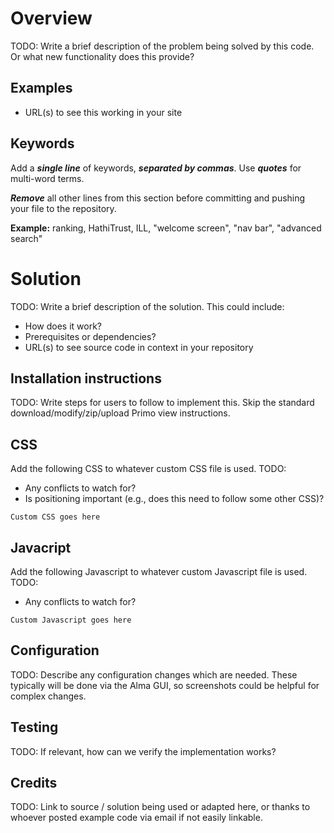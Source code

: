 # Overview

TODO: Write a brief description of the problem being solved by this code.  Or what new functionality does this provide?

## Examples
- URL(s) to see this working in your site

## Keywords
Add a ***single line*** of keywords, ***separated by commas***. Use ***quotes*** for multi-word terms. 

***Remove*** all other lines from this section before committing and pushing your file to the repository.

**Example:**
ranking, HathiTrust, ILL, "welcome screen", "nav bar", "advanced search"

# Solution

TODO: Write a brief description of the solution.  This could include:
- How does it work?
- Prerequisites or dependencies?
- URL(s) to see source code in context in your repository

## Installation instructions

TODO: Write steps for users to follow to implement this.  Skip the standard download/modify/zip/upload Primo view instructions.

## CSS

Add the following CSS to whatever custom CSS file is used.
TODO: 
- Any conflicts to watch for?
- Is positioning important (e.g., does this need to follow some other CSS)?

```
Custom CSS goes here
```

## Javacript

Add the following Javascript to whatever custom Javascript file is used.
TODO: 
- Any conflicts to watch for?

```
Custom Javascript goes here
```

## Configuration

TODO: Describe any configuration changes which are needed.  These typically will be done via the Alma GUI,
so screenshots could be helpful for complex changes.

## Testing

TODO: If relevant, how can we verify the implementation works?

## Credits

TODO: Link to source / solution being used or adapted here, or thanks to whoever posted example code via email if not easily linkable.
